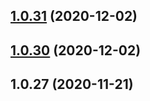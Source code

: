 ## [1.0.31](https://github.com/liuyufan/nrDesign/compare/v1.0.30...v1.0.31) (2020-12-02)



## [1.0.30](https://github.com/liuyufan/nrDesign/compare/v1.0.27...v1.0.30) (2020-12-02)



## 1.0.27 (2020-11-21)



